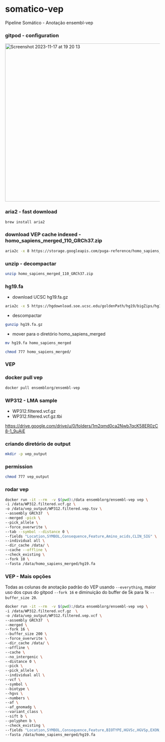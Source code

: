 # somatico-vep
Pipeline Somático - Anotação ensembl-vep

### gitpod - configuration

<img width="514" alt="Screenshot 2023-11-17 at 19 20 13" src="https://github.com/renatopuga/somatico-vep/assets/8321336/4259c5ad-1cb4-4501-905c-7a306d1f8060">

### aria2 - fast download

```bash
brew install aria2
```

### download VEP cache indexed - homo_sapiens_merged_110_GRCh37.zip 

```bash
aria2c -x 8 https://storage.googleapis.com/puga-reference/homo_sapiens_merged_110_GRCh37.zip
```

### unzip - decompactar 

```bash
unzip homo_sapiens_merged_110_GRCh37.zip
```

### hg19.fa

- download UCSC hg19.fa.gz

```bash
aria2c -x 5 https://hgdownload.soe.ucsc.edu/goldenPath/hg19/bigZips/hg19.fa.gz
```

- descompactar

```bash
gunzip hg19.fa.gz
```

- mover para o diretório homo_sapiens_merged

```bash
mv hg19.fa homo_sapiens_merged
```

```bash
chmod 777 homo_sapiens_merged/
```

### VEP


### docker pull vep
```bash
docker pull ensemblorg/ensembl-vep
```

### WP312 - LMA sample

- WP312.filtered.vcf.gz
- WP312.filtered.vcf.gz.tbi

https://drive.google.com/drive/u/0/folders/1m2qmd0ca2Nwb7qcK58ER0zC8-1_9uAiE


### criando diretório de output

```bash
mkdir -p vep_output
```

### permission 

```bash
chmod 777 vep_output
```

### rodar vep

```bash
docker run -it --rm  -v $(pwd):/data ensemblorg/ensembl-vep vep \
-i /data/WP312.filtered.vcf.gz \
-o /data/vep_output/WP312.filtered.vep.tsv \
--assembly GRCh37  \
--merged -pick \
--pick_allele \
--force_overwrite \
--tab --symbol --distance 0 \
--fields "Location,SYMBOL,Consequence,Feature,Amino_acids,CLIN_SIG" \
--individual all \
--dir_cache /data/ \
--cache --offline \
--check_existing \
--fork 10 \
--fasta /data/homo_sapiens_merged/hg19.fa
```

### VEP - Mais opções

Todas as colunas de anotação padrão do VEP usando `--everything`, maior uso dos cpus do gitpod `--fork 16` e diminuição do buffer de 5k para 1k `--buffer_size 20`.

```bash
docker run -it --rm  -v $(pwd):/data ensemblorg/ensembl-vep vep \
-i /data/WP312.filtered.vcf.gz  \
-o /data/vep_output/WP312.filtered.vep.vcf \
--assembly GRCh37  \
--merged \
--fork 16 \
--buffer_size 200 \
--force_overwrite \
--dir_cache /data/ \
--offline \
--cache \
--no_intergenic \
--distance 0 \
--pick \
--pick_allele \
--individual all \
--vcf \
--symbol \
--biotype \
--hgvs \
--numbers \
--af \
--af_gnomadg \
--variant_class \
--sift b \
--polyphen b \
--check_existing \
--fields "Location,SYMBOL,Consequence,Feature,BIOTYPE,HGVSc,HGVSp,EXON,INTRON,VARIANT_CLASS,SIFT,PolyPhen,AF,gnomADg_AF,CLIN_SIG,SOMATIC,PHENO" \
--fasta /data/homo_sapiens_merged/hg19.fa
```




